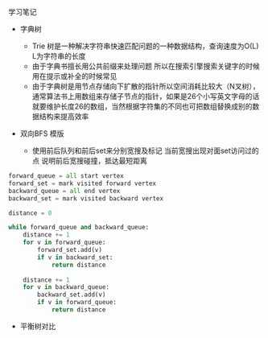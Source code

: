 学习笔记



+ 字典树
    + Trie 树是一种解决字符串快速匹配问题的一种数据结构，查询速度为O(L) L为字符串的长度
    + 由于字典书擅长用公共前缀来处理问题 所以在搜索引擎搜索关键字的时候用在提示或补全的时候常见
    + 由于字典树是用节点存储向下扩散的指针所以空间消耗比较大（N叉树），通常算法书上用数组来存储子节点的指针，如果是26个小写英文字母的话就要维护长度26的数组，当然根据字符集的不同也可把数组替换成别的数据结构来提高效率

+ 双向BFS 模版
    + 使用前后队列和前后set来分别宽搜及标记
当前宽搜出现对面set访问过的点 说明前后宽搜碰撞，抵达最短距离

```python
forward_queue = all start vertex
forward_set = mark visited forward vertex
backward_queue = all end vertex
backward_set = mark visited backward vertex

distance = 0

while forward_queue and backward_queue:
    distance += 1
    for v in forward_queue:
        forward_set.add(v)
        if v in backward_set:
            return distance
    
    distance += 1       
    for v in backward_queue:
        backward_set.add(v)
        if v in forward_queue:
            return distance

```



+ 平衡树对比


